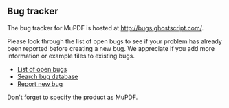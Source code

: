 ## Bug tracker ##

The bug tracker for MuPDF is hosted at http://bugs.ghostscript.com/.

Please look through the list of open bugs to see if your problem has already been reported before creating a new bug. We appreciate if you add more information or example files to existing bugs.

  * [List of open bugs](http://bugs.ghostscript.com/buglist.cgi?bug_status=UNCONFIRMED&bug_status=NEW&bug_status=ASSIGNED&bug_status=REOPENED&product=MuPDF&order=bug_id)
  * [Search bug database](http://bugs.ghostscript.com/query.cgi)
  * [Report new bug](http://bugs.ghostscript.com/enter_bug.cgi)

Don't forget to specify the product as MuPDF.